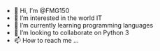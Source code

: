 - 👋 Hi, I’m @FMG150
- 👀 I’m interested in the world IT
- 🌱 I’m currently learning programming languages
- 💞️ I’m looking to collaborate on Python 3
- 📫 How to reach me ...

<!---
FMG150/FMG150 is a ✨ special ✨ repository because its `README.md` (this file) appears on your GitHub profile.
You can click the Preview link to take a look at your changes.
--->
